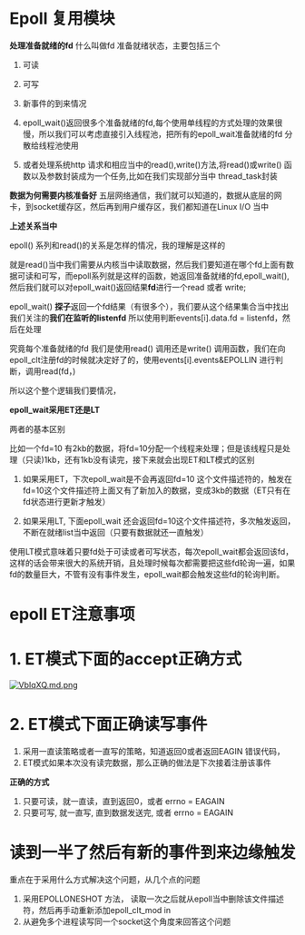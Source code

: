 # Epoll 复用模块
**处理准备就绪的fd**
什么叫做fd 准备就绪状态，主要包括三个
1. 可读
2. 可写
3. 新事件的到来情况




1. epoll\_wait()返回很多个准备就绪的fd,每个使用单线程的方式处理的效果很慢，所以我们可以考虑直接引入线程池，把所有的epoll\_wait准备就绪的fd 分散给线程池使用
2. 或者处理系统http 请求和相应当中的read(),write()方法,将read()或write() 函数以及参数封装成为一个任务,比如在我们实现部分当中 thread\_task封装

**数据为何需要内核准备好**
五层网络通信，我们就可以知道的，数据从底层的网卡，到socket缓存区，然后再到用户缓存区，我们都知道在Linux I/O 当中

**上述关系当中**

epoll() 系列和read()的关系是怎样的情况，我的理解是这样的

就是read()当中我们需要从内核当中读取数据，然后我们要知道在哪个fd上面有数据可读和可写，而epoll系列就是这样的函数，她返回准备就绪的fd,epoll\_wait(), 然后我们就可以对epoll\_wait()返回结果**fd**进行一个read 或者 write;

epoll\_wait() **探子**返回一个fd结果（有很多个），我们要从这个结果集合当中找出我们关注的**我们在监听的listenfd** 所以使用判断events[i].data.fd = listenfd，然后在处理

究竟每个准备就绪的fd 我们是使用read() 调用还是write() 调用函数，我们在向epoll\_clt注册fd的时候就决定好了的，使用events[i].events&EPOLLIN 进行判断，调用read(fd，)

所以这个整个逻辑我们要情况，

**epoll_wait采用ET还是LT**

两者的基本区别

比如一个fd=10 有2kb的数据，将fd=10分配一个线程来处理；但是该线程只是处理（只读)1kb，还有1kb没有读完，接下来就会出现ET和LT模式的区别


1. 如果采用ET，下次epoll\_wait是不会再返回fd=10 这个文件描述符的，触发在fd=10这个文件描述符上面又有了新加入的数据，变成3kb的数据（ET只有在fd状态进行更新才触发）


2. 如果采用LT, 下面epoll\_wait 还会返回fd=10这个文件描述符，多次触发返回，不断在就绪list当中返回（只要有数据就还一直触发）



使用LT模式意味着只要fd处于可读或者可写状态，每次epoll\_wait都会返回该fd，这样的话会带来很大的系统开销，且处理时候每次都需要把这些fd轮询一遍，如果fd的数量巨大，不管有没有事件发生，epoll\_wait都会触发这些fd的轮询判断。


# epoll ET注意事项
# 1. ET模式下面的accept正确方式

[![VbIqXQ.md.png](https://s2.ax1x.com/2019/06/18/VbIqXQ.md.png)](https://imgchr.com/i/VbIqXQ)

# 2. ET模式下面正确读写事件
1. 采用一直读策略或者一直写的策略，知道返回0或者返回EAGIN 错误代码，
2. ET模式如果本次没有读完数据，那么正确的做法是下次接着注册该事件


**正确的方式** 
1. 只要可读，就一直读，直到返回0，或者 errno = EAGAIN 
2. 只要可写, 就一直写, 直到数据发送完, 或者 errno = EAGAIN 


# 读到一半了然后有新的事件到来边缘触发
重点在于采用什么方式解决这个问题，从几个点的问题

1. 采用EPOLLONESHOT 方法， 读取一次之后就从epoll当中删除该文件描述符，然后再手动重新添加epoll\_clt\_mod in   
2. 从避免多个进程读写同一个socket这个角度来回答这个问题
